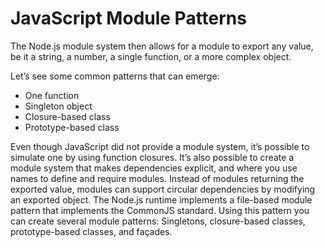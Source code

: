 # JavaScript Module Patterns

The Node.js module system then allows for a module to export any value, be it a string, a number,
a single function, or a more complex object. 

Let’s see some common patterns that can emerge:
- One function
- Singleton object
- Closure-based class
- Prototype-based class

Even though JavaScript did not provide a module system, it’s possible to simulate one by using
function closures. It’s also possible to create a module system that makes dependencies explicit, and
where you use names to define and require modules.
Instead of modules returning the exported value, modules can support circular dependencies by
modifying an exported object.
The Node.js runtime implements a file-based module pattern that implements the CommonJS
standard. Using this pattern you can create several module patterns: Singletons, closure-based
classes, prototype-based classes, and façades.
